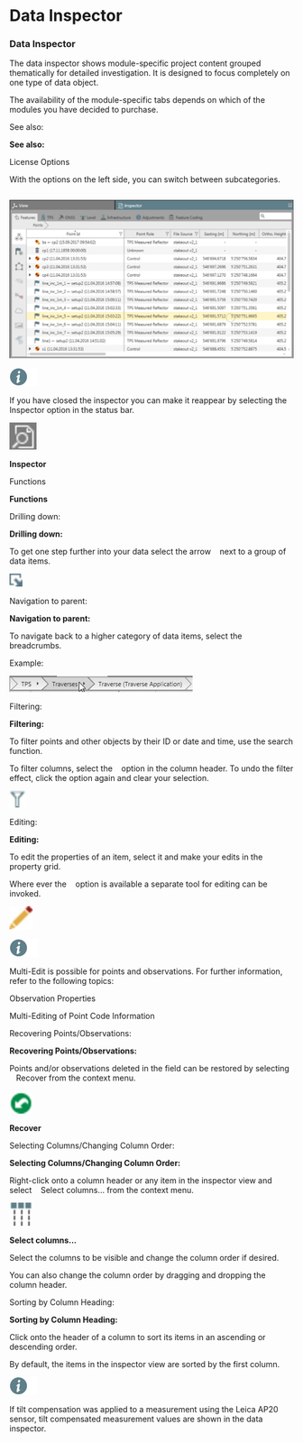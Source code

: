 # Data Inspector

### Data Inspector

The data inspector shows module-specific project content grouped thematically for detailed investigation. It is designed to focus completely on one type of data object.

The availability of the module-specific tabs depends on which of the modules you have decided to purchase.

See also:

**See also:**

License Options

With the options on the left side, you can switch between subcategories.

|  |  |
| --- | --- |

![Image](graphics/00509703.jpg)

![Image](./data/icons/note.gif)

If you have closed the inspector you can make it reappear by selecting the    Inspector option in the status bar.

![Image](graphics/00466973.jpg)

**Inspector**

Functions

**Functions**

Drilling down:

**Drilling down:**

To get one step further into your data select the arrow    next to a group of data items.

![Image](graphics/00466978.jpg)

Navigation to parent:

**Navigation to parent:**

To navigate back to a higher category of data items, select the breadcrumbs.

Example:

![Image](graphics/00450130.jpg)

Filtering:

**Filtering:**

To filter points and other objects by their ID or date and time, use the search function.

To filter columns, select the    option in the column header. To undo the filter effect, click the option again and clear your selection.

![Image](graphics/00467057.jpg)

Editing:

**Editing:**

To edit the properties of an item, select it and make your edits in the property grid.

Where ever the    option is available a separate tool for editing can be invoked.

![Image](graphics/00467046.jpg)

![Image](./data/icons/note.gif)

Multi-Edit is possible for points and observations. For further information, refer to the following topics:

Observation Properties

Multi-Editing of Point Code Information

Recovering Points/Observations:

**Recovering Points/Observations:**

Points and/or observations deleted in the field can be restored by selecting    Recover from the context menu.

![Image](graphics/00466001.jpg)

**Recover**

Selecting Columns/Changing Column Order:

**Selecting Columns/Changing Column Order:**

Right-click onto a column header or any item in the inspector view and select    Select columns... from the context menu.

![Image](graphics/00467042.jpg)

**Select columns...**

Select the columns to be visible and change the column order if desired.

You can also change the column order by dragging and dropping the column header.

Sorting by Column Heading:

**Sorting by Column Heading:**

Click onto the header of a column to sort its items in an ascending or descending order.

By default, the items in the inspector view are sorted by the first column.

![Image](./data/icons/note.gif)

If tilt compensation was applied to a measurement using the Leica AP20 sensor, tilt compensated measurement values are shown in the data inspector.


